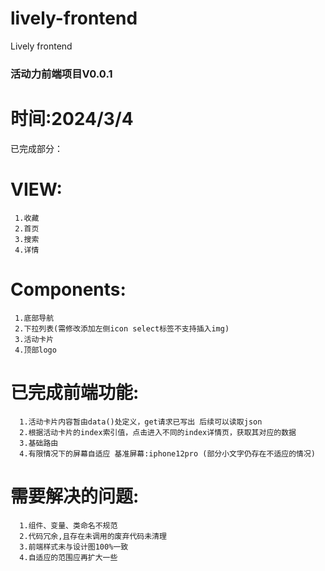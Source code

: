 # lively-frontend
Lively frontend
### 活动力前端项目V0.0.1
# 时间:2024/3/4
已完成部分：
 # VIEW:
     1.收藏
     2.首页
     3.搜索
     4.详情
# Components:
     1.底部导航
     2.下拉列表(需修改添加左侧icon select标签不支持插入img)
     3.活动卡片
     4.顶部logo
# 已完成前端功能:
      1.活动卡片内容暂由data()处定义，get请求已写出 后续可以读取json
      2.根据活动卡片的index索引值，点击进入不同的index详情页，获取其对应的数据
      3.基础路由
      4.有限情况下的屏幕自适应 基准屏幕:iphone12pro (部分小文字仍存在不适应的情况)
# 需要解决的问题:
      1.组件、变量、类命名不规范
      2.代码冗余,且存在未调用的废弃代码未清理
      3.前端样式未与设计图100%一致
      4.自适应的范围应再扩大一些
